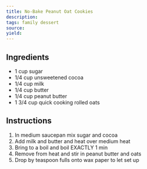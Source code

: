 ```yaml
---
title: No-Bake Peanut Oat Cookies
description: 
tags: family dessert
source: 
yield: 
---
```

## Ingredients
- 1 cup sugar
- 1/4 cup unsweetened cocoa
- 1/4 cup milk
- 1/4 cup butter
- 1/4 cup peanut butter
- 1 3/4 cup quick cooking rolled oats

## Instructions
1. In medium saucepan mix sugar and cocoa
2. Add milk and butter and heat over medium heat
3. Bring to a boil and boil EXACTLY 1 min
4. Remove from heat and stir in peanut butter and oats
5. Drop by teaspoon fulls onto wax paper to let set up
